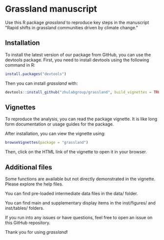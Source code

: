 # Grassland manuscript

Use this R package _grassland_ to reproduce key steps in the manuscript "Rapid shifts in grassland communities driven by climate change."

## Installation
To install the latest version of our package from GitHub, you can use the devtools package. First, you need to install devtools using the following command in R:
```R
install.packages("devtools")
```

Then you can install _grassland_ with:
```R
devtools::install_github("zhulabgroup/grassland", build_vignettes = TRUE)
```

## Vignettes
To reproduce the analysis, you can read the package vignette. It is like long form documentation or usage guides for the package.

After installation, you can view the vignette using:
```R
browseVignettes(package = "grassland")
```

Then, click on the HTML link of the vignette to open it in your browser.

## Additional files
Some functions are available but not directly demonstrated in the vignette. Please explore the help files.

You can find pre-loaded intermediate data files in the data/ folder.

You can find main and supplementary display items in the inst/figures/ and inst/tables/ folders.


If you run into any issues or have questions, feel free to open an issue on this GitHub repository. 

Thank you for using _grassland_!
